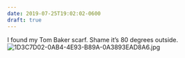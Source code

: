 ```yaml
---
date: 2019-07-25T19:02:02-0600
draft: true
---
```




I found my Tom Baker scarf. Shame it’s 80 degrees outside. ![1D3C7D02-0AB4-4E93-B89A-0A3893EAD8A6.jpg](http://ianwhitney.micro.blog/uploads/2019/b8183e96ed.jpg)



